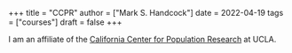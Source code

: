 +++
title = "CCPR"
author = ["Mark S. Handcock"]
date = 2022-04-19
tags = ["courses"]
draft = false
+++

I am an affiliate of the [California Center for Population Research](http://www.ccpr.ucla.edu/) at UCLA.
